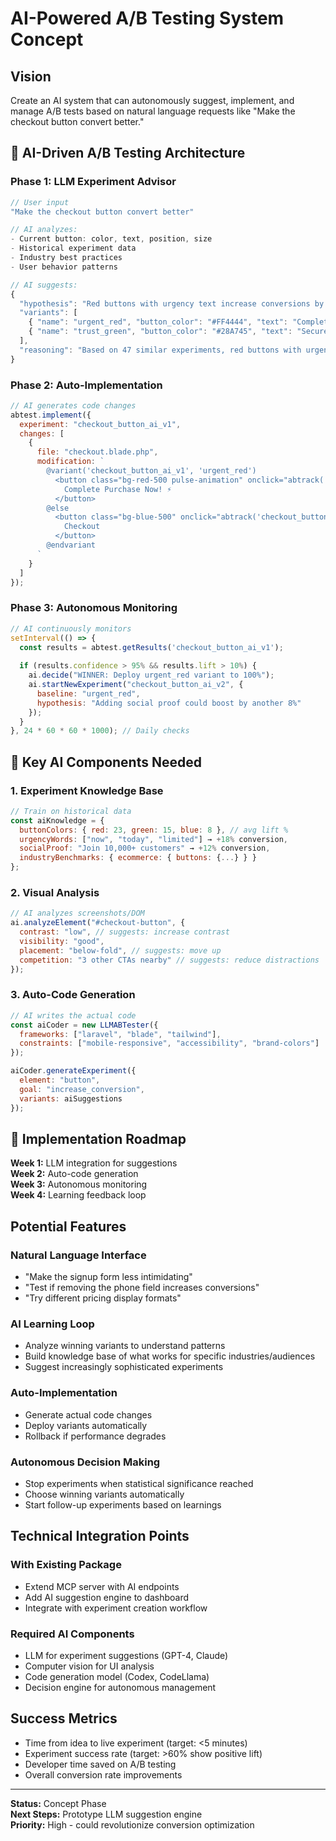 # AI-Powered A/B Testing System Concept

## Vision
Create an AI system that can autonomously suggest, implement, and manage A/B tests based on natural language requests like "Make the checkout button convert better."

## 🤖 AI-Driven A/B Testing Architecture

### Phase 1: LLM Experiment Advisor
```javascript
// User input
"Make the checkout button convert better"

// AI analyzes:
- Current button: color, text, position, size
- Historical experiment data 
- Industry best practices
- User behavior patterns

// AI suggests:
{
  "hypothesis": "Red buttons with urgency text increase conversions by 15-25%",
  "variants": [
    { "name": "urgent_red", "button_color": "#FF4444", "text": "Complete Purchase Now!" },
    { "name": "trust_green", "button_color": "#28A745", "text": "Secure Checkout" }
  ],
  "reasoning": "Based on 47 similar experiments, red buttons with urgency showed 23% lift"
}
```

### Phase 2: Auto-Implementation
```javascript
// AI generates code changes
abtest.implement({
  experiment: "checkout_button_ai_v1",
  changes: [
    {
      file: "checkout.blade.php",
      modification: `
        @variant('checkout_button_ai_v1', 'urgent_red')
          <button class="bg-red-500 pulse-animation" onclick="abtrack('checkout_button_ai_v1', 'click')">
            Complete Purchase Now! ⚡
          </button>
        @else
          <button class="bg-blue-500" onclick="abtrack('checkout_button_ai_v1', 'click')">
            Checkout
          </button>
        @endvariant
      `
    }
  ]
});
```

### Phase 3: Autonomous Monitoring
```javascript
// AI continuously monitors
setInterval(() => {
  const results = abtest.getResults('checkout_button_ai_v1');
  
  if (results.confidence > 95% && results.lift > 10%) {
    ai.decide("WINNER: Deploy urgent_red variant to 100%");
    ai.startNewExperiment("checkout_button_ai_v2", {
      baseline: "urgent_red",
      hypothesis: "Adding social proof could boost by another 8%"
    });
  }
}, 24 * 60 * 60 * 1000); // Daily checks
```

## 🧠 Key AI Components Needed

### 1. Experiment Knowledge Base
```javascript
// Train on historical data
const aiKnowledge = {
  buttonColors: { red: 23, green: 15, blue: 8 }, // avg lift %
  urgencyWords: ["now", "today", "limited"] → +18% conversion,
  socialProof: "Join 10,000+ customers" → +12% conversion,
  industryBenchmarks: { ecommerce: { buttons: {...} } }
};
```

### 2. Visual Analysis
```javascript
// AI analyzes screenshots/DOM
ai.analyzeElement("#checkout-button", {
  contrast: "low", // suggests: increase contrast
  visibility: "good",
  placement: "below-fold", // suggests: move up
  competition: "3 other CTAs nearby" // suggests: reduce distractions
});
```

### 3. Auto-Code Generation
```javascript
// AI writes the actual code
const aiCoder = new LLMABTester({
  frameworks: ["laravel", "blade", "tailwind"],
  constraints: ["mobile-responsive", "accessibility", "brand-colors"]
});

aiCoder.generateExperiment({
  element: "button",
  goal: "increase_conversion",
  variants: aiSuggestions
});
```

## 🚀 Implementation Roadmap

**Week 1:** LLM integration for suggestions  
**Week 2:** Auto-code generation   
**Week 3:** Autonomous monitoring  
**Week 4:** Learning feedback loop  

## Potential Features

### Natural Language Interface
- "Make the signup form less intimidating"
- "Test if removing the phone field increases conversions"
- "Try different pricing display formats"

### AI Learning Loop
- Analyze winning variants to understand patterns
- Build knowledge base of what works for specific industries/audiences
- Suggest increasingly sophisticated experiments

### Auto-Implementation
- Generate actual code changes
- Deploy variants automatically
- Rollback if performance degrades

### Autonomous Decision Making
- Stop experiments when statistical significance reached
- Choose winning variants automatically
- Start follow-up experiments based on learnings

## Technical Integration Points

### With Existing Package
- Extend MCP server with AI endpoints
- Add AI suggestion engine to dashboard
- Integrate with experiment creation workflow

### Required AI Components
- LLM for experiment suggestions (GPT-4, Claude)
- Computer vision for UI analysis
- Code generation model (Codex, CodeLlama)
- Decision engine for autonomous management

## Success Metrics
- Time from idea to live experiment (target: <5 minutes)
- Experiment success rate (target: >60% show positive lift)
- Developer time saved on A/B testing
- Overall conversion rate improvements

---

**Status:** Concept Phase  
**Next Steps:** Prototype LLM suggestion engine  
**Priority:** High - could revolutionize conversion optimization